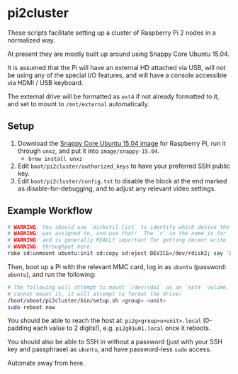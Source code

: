 # pi2cluster

These scripts facilitate setting up a cluster of Raspberry Pi 2 nodes in a normalized way.

At present they are mostly built up around using Snappy Core Ubuntu 15.04.

It is assumed that the Pi will have an external HD attached via USB, will not be using any of the special I/O features, and will have a console accessible via HDMI / USB keyboard.

The external drive will be formatted as `ext4` if not already formatted to it, and set to mount to `/mnt/external` automatically.


## Setup

1. Download the [Snappy Core Ubuntu 15.04 image](http://people.canonical.com/~platform/snappy/raspberrypi2/ubuntu-15.04-snappy-armhf-rpi2.img.xz) for Raspberry Pi, run it through `unxz`, and put it into `image/snappy-15.04`.
    * `brew install unxz`
2. Edit `boot/pi2cluster/authorized_keys` to have your preferred SSH public key.
3. Edit `boot/pi2cluster/config.txt` to disable the block at the end marked as disable-for-debugging, and to adjust any relevant video settings.


## Example Workflow

```bash
# WARNING: You should use `diskutil list` to identify which device the SD card
# WARNING: was assigned to, and use that!  The `r` in the name is for `raw`,
# WARNING: and is generally REALLY important for getting decent write
# WARNING: throughput here.
rake sd:unmount ubuntu:init sd:copy sd:eject DEVICE=/dev/rdisk2; say 'Done!'
```

Then, boot up a Pi with the relevant MMC card, log in as `ubuntu` (password: `ubuntu`), and run the following:

```bash
# The following will attempt to mount `/dev/sda1` as an `ext4` volume.  If it
# cannot mount it, it will attempt to format the drive!
/boot/uboot/pi2cluster/bin/setup.sh <group> <unit>
sudo reboot now
```

You should be able to reach the host at: `pi2g<group>u<unit>.local` (0-padding each value to 2 digits!), e.g. `pi2g01u01.local` once it reboots.

You should also be able to SSH in without a password (just with your SSH key and passphrase) as `ubuntu`, and have password-less `sudo` access.

Automate away from here.
